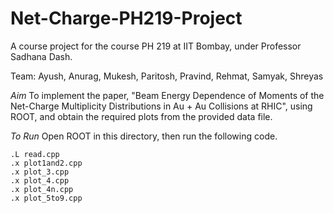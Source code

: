 # Net-Charge-PH219-Project
A course project for the course PH 219 at IIT Bombay, under Professor Sadhana Dash.

Team: Ayush, Anurag, Mukesh, Paritosh, Pravind, Rehmat, Samyak, Shreyas

_Aim_
To implement the paper, "Beam Energy Dependence of Moments of the Net-Charge Multiplicity
 Distributions in Au + Au Collisions at RHIC", using ROOT, and obtain the required plots from the provided data file.

_To Run_
Open ROOT in this directory, then run the following code.
```
.L read.cpp
.x plot1and2.cpp
.x plot_3.cpp
.x plot_4.cpp
.x plot_4n.cpp
.x plot_5to9.cpp
```
